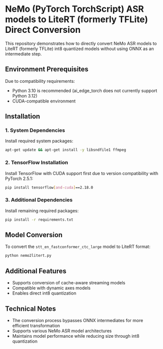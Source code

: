 # NeMo (PyTorch TorchScript) ASR models to LiteRT (formerly TFLite) Direct Conversion

This repository demonstrates how to directly convert NeMo ASR models to LiteRT (formerly TFLite) int8 quantized models without using ONNX as an intermediate step.

## Environment Prerequisites

Due to compatibility requirements:
- Python 3.10 is recommended (ai_edge_torch does not currently support Python 3.12)
- CUDA-compatible environment

## Installation

### 1. System Dependencies
Install required system packages:
```bash
apt-get update && apt-get install -y libsndfile1 ffmpeg
```

### 2. TensorFlow Installation
Install TensorFlow with CUDA support first due to version compatibility with PyTorch 2.5.1:
```bash
pip install tensorflow[and-cuda]==2.18.0
```

### 3. Additional Dependencies
Install remaining required packages:
```bash
pip install -r requirements.txt
```

## Model Conversion

To convert the `stt_en_fastconformer_ctc_large` model to LiteRT format:
```bash
python nemo2litert.py
```

## Additional Features

- Supports conversion of cache-aware streaming models
- Compatible with dynamic axes models
- Enables direct int8 quantization

## Technical Notes

- The conversion process bypasses ONNX intermediates for more efficient transformation
- Supports various NeMo ASR model architectures
- Maintains model performance while reducing size through int8 quantization
